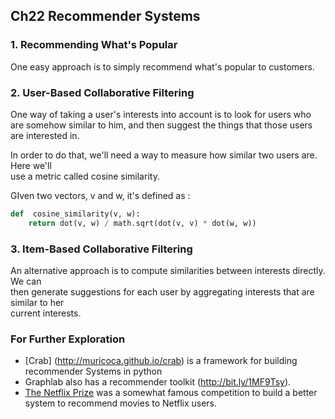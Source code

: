## Ch22  Recommender Systems


### 1. Recommending What's Popular
One easy approach is to simply recommend what's popular to customers.  


### 2. User-Based Collaborative Filtering
One way of taking a user's interests into account is to look for users who are somehow
similar to him, and then suggest the things that those users are interested in.  

In order to do that, we'll need a way to measure how similar two users are.  Here we'll  
use a metric called cosine similarity.   

GIven two vectors, v and w, it's defined as :  

```python
def  cosine_similarity(v, w):
    return dot(v, w) / math.sqrt(dot(v, v) * dot(w, w))

```

### 3. Item-Based Collaborative Filtering
An alternative approach is to compute similarities between interests directly. We can   
then generate suggestions for each user by aggregating interests that are similar to her   
current interests.  


### For Further Exploration
* [Crab] (http://muricoca.github.io/crab)  is a framework for building recommender Systems in python  
* Graphlab also has a recommender toolkit (http://bit.ly/1MF9Tsy).
* [The Netflix Prize](http://www.Netflixprize.com) was a somewhat famous competition to build a better system to recommend movies to Netflix users.  
